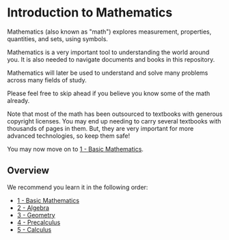 # Introduction to Mathematics
Mathematics (also known as "math") explores measurement, properties, quantities, and sets, using symbols.

Mathematics is a very important tool to understanding the world around you. It is also needed to navigate documents and books in this repository.

Mathematics will later be used to understand and solve many problems across many fields of study.

Please feel free to skip ahead if you believe you know some of the math already.

Note that most of the math has been outsourced to textbooks with generous copyright licenses. You may end up needing to carry several textbooks with thousands of pages in them. But, they are very important for more advanced technologies, so keep them safe!

You may now move on to [1 - Basic Mathematics](1%20-%20Basic%20Mathematics.md).

## Overview
We recommend you learn it in the following order:

- [1 - Basic Mathematics](1%20-%20Basic%20Mathematics.md)
- [2 - Algebra](2%20-%20Algebra.md)
- [3 - Geometry](3%20-%20Geometry.md)
- [4 - Precalculus](4%20-%20Precalculus.md)
- [5 - Calculus](5%20-%20Calculus.md)